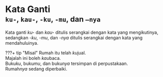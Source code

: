 # Kata Ganti <br><small>`ku-`, `kau-`, `-ku`, `-mu`, dan `–nya`</small>

Kata ganti _ku-_ dan _kau-_ ditulis serangkai dengan kata yang
mengikutinya, sedangkan _-ku_, _-mu_, dan _-nya_ ditulis
serangkai dengan kata yang mendahuluinya.

???+ tip "Misal"
    Rumah itu telah <em>ku</em>jual.  
    Majalah ini boleh <em>kau</em>baca.  
    Buku<em>ku</em>, buku<em>mu</em>, dan buku<em>nya</em> tersimpan di perpustakaan.  
    Rumah<em>nya</em> sedang diperbaiki.


